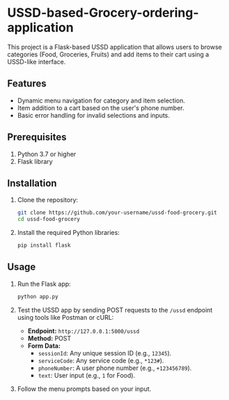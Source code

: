# USSD-based-Grocery-ordering-application

This project is a Flask-based USSD application that allows users to browse categories (Food, Groceries, Fruits) and add items to their cart using a USSD-like interface.

## Features
- Dynamic menu navigation for category and item selection.
- Item addition to a cart based on the user's phone number.
- Basic error handling for invalid selections and inputs.

## Prerequisites
1. Python 3.7 or higher
2. Flask library

## Installation

1. Clone the repository:
    ```bash
    git clone https://github.com/your-username/ussd-food-grocery.git
    cd ussd-food-grocery
    ```

2. Install the required Python libraries:
    ```bash
    pip install flask
    ```

## Usage

1. Run the Flask app:
    ```bash
    python app.py
    ```

2. Test the USSD app by sending POST requests to the `/ussd` endpoint using tools like Postman or cURL:
    - **Endpoint:** `http://127.0.0.1:5000/ussd`
    - **Method:** POST
    - **Form Data:**
      - `sessionId`: Any unique session ID (e.g., `12345`).
      - `serviceCode`: Any service code (e.g., `*123#`).
      - `phoneNumber`: A user phone number (e.g., `+123456789`).
      - `text`: User input (e.g., `1` for Food).

3. Follow the menu prompts based on your input.
